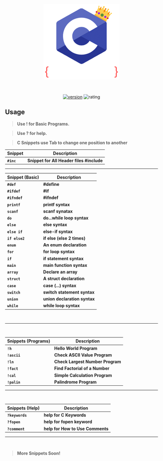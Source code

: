 
<center> 

![icon](https://raw.githubusercontent.com/milanjadav/cnipptes/master/assets/icon_250.png)



<br>

[![version](https://vsmarketplacebadge.apphb.com/version-short/milanjadav.cnippets.svg)](https://marketplace.visualstudio.com/items?itemName=milanjadav.cnippets)
![rating](https://badgen.net/vs-marketplace/rating/milanjadav.cnippets)

</center> 

## Usage

> **Use ! for Basic Programs.**

> **Use ? for help.**

>**C Snippets use Tab to change one position to another**

<b>

| Snippet | Description                           |
| ------- | ------------------------------------- |
| `#inc`  | Snippet for All Header files #include |

<hr>

| Snippet (Basic) | Description              |
| --------------- | ------------------------ |
| `#def`          | #define                  |
| `#ifdef`        | #if                      |
| `#ifndef`       | #ifndef                  |
| `printf`        | printf syntax            |
| `scanf`         | scanf synatax            |
| `do`            | do...while loop syntax   |
| `else`          | else syntax              |
| `else if`       | else-if syntax           |
| `if else2`      | if else (else 2 times)   |
| `enum`          | An enum declaration      |
| `for`           | for loop syntax          |
| `if`            | if statement syntax      |
| `main`          | main function syntax     |
| `array`         | Declare an array         |
| `struct`        | A struct declaration     |
| `case`          | case (...) syntax        |
| `switch`        | switch statement syntax  |
| `union`         | union declaration syntax |
| `while`         | while loop syntax        |

<br>

 <hr>
 
 <br>

| Snippets (Programs) | Description                  |
| ------------------- | ---------------------------- |
| `!h`                | Hello World Program          |
| `!ascii`            | Check ASCII Value Program    |
| `!ln`               | Check Largest Number Program |
| `!fact`             | Find Factorial of a Number   |
| `!cal`              | Simple Calculation Program   |
| `!palin`            | Palindrome Program           |
<hr>
<br>

| Snippets (Help) | Description                  |
| --------------- | ---------------------------- |
| `?keywords`     | help for C Keywords          |
| `?fopen`        | help for fopen keyword       |
| `?comment`      | help for How to Use Comments |

<hr>

<br>

> More Snippets Soon!